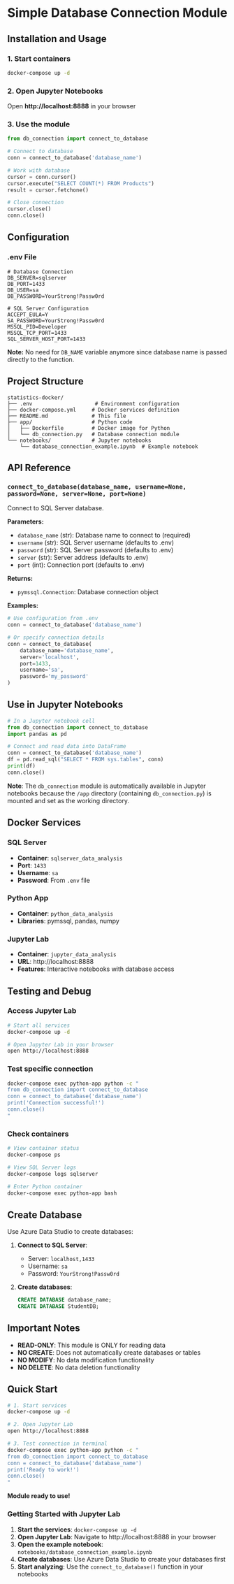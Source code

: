 # Simple Database Connection Module

## Installation and Usage

### 1. Start containers
```bash
docker-compose up -d
```

### 2. Open Jupyter Notebooks
Open **http://localhost:8888** in your browser

### 3. Use the module
```python
from db_connection import connect_to_database

# Connect to database
conn = connect_to_database('database_name')

# Work with database
cursor = conn.cursor()
cursor.execute("SELECT COUNT(*) FROM Products")
result = cursor.fetchone()

# Close connection
cursor.close()
conn.close()
```

## Configuration

### .env File
```env
# Database Connection
DB_SERVER=sqlserver
DB_PORT=1433
DB_USER=sa
DB_PASSWORD=YourStrong!Passw0rd

# SQL Server Configuration
ACCEPT_EULA=Y
SA_PASSWORD=YourStrong!Passw0rd
MSSQL_PID=Developer
MSSQL_TCP_PORT=1433
SQL_SERVER_HOST_PORT=1433
```

**Note:** No need for `DB_NAME` variable anymore since database name is passed directly to the function.

## Project Structure

```
statistics-docker/
├── .env                    # Environment configuration
├── docker-compose.yml     # Docker services definition
├── README.md              # This file
├── app/                   # Python code
│   ├── Dockerfile         # Docker image for Python
│   └── db_connection.py   # Database connection module
└── notebooks/             # Jupyter notebooks
    └── database_connection_example.ipynb  # Example notebook
```

## API Reference

### `connect_to_database(database_name, username=None, password=None, server=None, port=None)`

Connect to SQL Server database.

**Parameters:**
- `database_name` (str): Database name to connect to (required)
- `username` (str): SQL Server username (defaults to .env)
- `password` (str): SQL Server password (defaults to .env)
- `server` (str): Server address (defaults to .env)
- `port` (int): Connection port (defaults to .env)

**Returns:**
- `pymssql.Connection`: Database connection object

**Examples:**
```python
# Use configuration from .env
conn = connect_to_database('database_name')

# Or specify connection details
conn = connect_to_database(
    database_name='database_name',
    server='localhost',
    port=1433,
    username='sa',
    password='my_password'
)
```

## Use in Jupyter Notebooks
```python
# In a Jupyter notebook cell
from db_connection import connect_to_database
import pandas as pd

# Connect and read data into DataFrame
conn = connect_to_database('database_name')
df = pd.read_sql("SELECT * FROM sys.tables", conn)
print(df)
conn.close()
```

**Note**: The `db_connection` module is automatically available in Jupyter notebooks because the `/app` directory (containing `db_connection.py`) is mounted and set as the working directory.

## Docker Services

### SQL Server
- **Container**: `sqlserver_data_analysis`
- **Port**: `1433`
- **Username**: `sa`
- **Password**: From `.env` file

### Python App
- **Container**: `python_data_analysis`
- **Libraries**: pymssql, pandas, numpy

### Jupyter Lab
- **Container**: `jupyter_data_analysis`
- **URL**: http://localhost:8888
- **Features**: Interactive notebooks with database access

## Testing and Debug

### Access Jupyter Lab
```bash
# Start all services
docker-compose up -d

# Open Jupyter Lab in your browser
open http://localhost:8888
```

### Test specific connection
```bash
docker-compose exec python-app python -c "
from db_connection import connect_to_database
conn = connect_to_database('database_name')
print('Connection successful!')
conn.close()
"
```

### Check containers
```bash
# View container status
docker-compose ps

# View SQL Server logs
docker-compose logs sqlserver

# Enter Python container
docker-compose exec python-app bash
```

## Create Database

Use Azure Data Studio to create databases:

1. **Connect to SQL Server**:
   - Server: `localhost,1433`
   - Username: `sa`
   - Password: `YourStrong!Passw0rd`

2. **Create databases**:
   ```sql
   CREATE DATABASE database_name;
   CREATE DATABASE StudentDB;
   ```

## Important Notes

- **READ-ONLY**: This module is ONLY for reading data
- **NO CREATE**: Does not automatically create databases or tables
- **NO MODIFY**: No data modification functionality
- **NO DELETE**: No data deletion functionality

## Quick Start

```bash
# 1. Start services
docker-compose up -d

# 2. Open Jupyter Lab
open http://localhost:8888

# 3. Test connection in terminal
docker-compose exec python-app python -c "
from db_connection import connect_to_database
conn = connect_to_database('database_name')
print('Ready to work!')
conn.close()
"
```

**Module ready to use!** 

### Getting Started with Jupyter Lab

1. **Start the services**: `docker-compose up -d`
2. **Open Jupyter Lab**: Navigate to http://localhost:8888 in your browser
3. **Open the example notebook**: `notebooks/database_connection_example.ipynb`
4. **Create databases**: Use Azure Data Studio to create your databases first
5. **Start analyzing**: Use the `connect_to_database()` function in your notebooks
